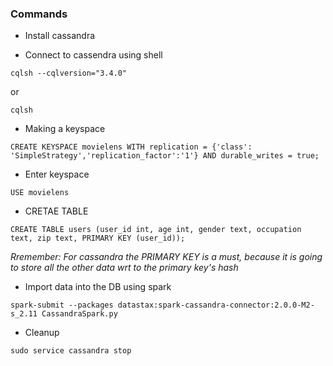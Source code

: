 ### Commands

- Install cassandra

- Connect to cassendra using shell
```
cqlsh --cqlversion="3.4.0"
```
or
```
cqlsh
```


- Making a keyspace
```
CREATE KEYSPACE movielens WITH replication = {'class': 'SimpleStrategy','replication_factor':'1'} AND durable_writes = true;
```
- Enter keyspace
```
USE movielens
```
- CRETAE TABLE
```
CREATE TABLE users (user_id int, age int, gender text, occupation text, zip text, PRIMARY KEY (user_id));
```
<i>Rremember: For cassandra the PRIMARY KEY is a must, because it is going to store all the other data wrt to the primary key's hash</i>

- Import data into the DB using spark
```
spark-submit --packages datastax:spark-cassandra-connector:2.0.0-M2-s_2.11 CassandraSpark.py
```

- Cleanup
```
sudo service cassandra stop
```